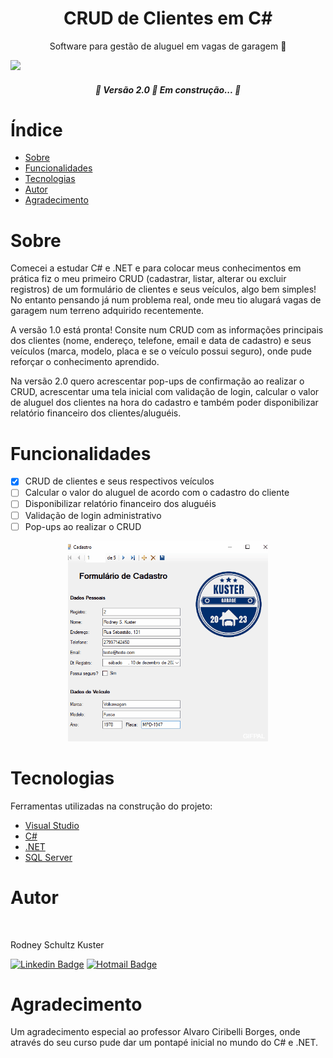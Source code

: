 <h1 align="center">CRUD de Clientes em C#</h1>

<p align="center">Software para gestão de aluguel em vagas de garagem 🚗</p>
<img src="https://img.shields.io/badge/version-1.0-blue"/>

<h5 align="center"> 
	🚧  Versão 2.0 🚀 Em construção...  🚧
</h5>

# Índice

* [Sobre](#sobre)
* [Funcionalidades](#funcionalidades)
* [Tecnologias](#tecnologias)
* [Autor](#autor)
* [Agradecimento](#agradecimento)

# Sobre
Comecei a estudar C# e .NET e para colocar meus conhecimentos em prática fiz o meu primeiro CRUD (cadastrar, listar, alterar ou excluir registros) de um formulário de clientes e seus veículos, algo bem simples! No entanto pensando já num problema real, onde meu tio alugará vagas de garagem num terreno adquirido recentemente. 

A versão 1.0 está pronta! Consite num CRUD com as informações principais dos clientes (nome, endereço, telefone, email e data de cadastro) e seus veículos (marca, modelo, placa e se o veículo possui seguro), onde pude reforçar o conhecimento aprendido. 

Na versão 2.0 quero acrescentar pop-ups de confirmação ao realizar o CRUD, acrescentar uma tela inicial com validação de login, calcular o valor de aluguel dos clientes na hora do cadastro e também poder disponibilizar relatório financeiro dos clientes/aluguéis.

# Funcionalidades

- [x] CRUD de clientes e seus respectivos veículos
- [ ] Calcular o valor do aluguel de acordo com o cadastro do cliente
- [ ] Disponibilizar relatório financeiro dos aluguéis
- [ ] Validação de login administrativo
- [ ] Pop-ups ao realizar o CRUD

<p align="center">
  <img width="320" heigth="320" src="/Images/gif_project.gif">
  

# Tecnologias

Ferramentas utilizadas na construção do projeto:

- [Visual Studio](https://visualstudio.microsoft.com/pt-br/)
- [C#](https://learn.microsoft.com/pt-br/dotnet/csharp/)
- [.NET](https://learn.microsoft.com/pt-br/dotnet/)
- [SQL Server](https://www.microsoft.com/pt-br/sql-server/sql-server-downloads)

# Autor

 <img style="border-radius: 50%;" src="https://avatars.githubusercontent.com/u/111098161?s=400&u=79cc352be35d050426d594bb315864f849008a1c&v=4" width="100px;" alt=""/>
 <br/>

Rodney Schultz Kuster

[![Linkedin Badge](https://img.shields.io/badge/-Rodney-blue?style=flat-square&logo=Linkedin&logoColor=white&link=https://www.linkedin.com/in/rodney-schultz-kuster/)](https://www.linkedin.com/in/rodney-schultz-kuster/)
[![Hotmail Badge](https://img.shields.io/badge/-rodneysk@hotmail.com-c14438?style=flat-square&logo=Hotmail&logoColor=white&link=mailto:rodneysk@hotmail.com)](mailto:rodneysk@hotmail.com)


# Agradecimento
Um agradecimento especial ao professor Alvaro Ciribelli Borges, onde através do seu curso pude dar um pontapé inicial no mundo do C# e .NET.


